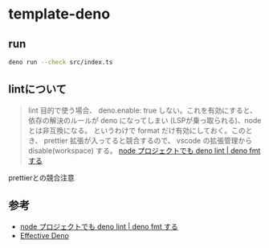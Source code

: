 # template-deno


## run

```sh
deno run --check src/index.ts
```


## lintについて
> lint 目的で使う場合、 deno.enable: true しない。これを有効にすると、依存の解決のルールが deno になってしまい (LSPが乗っ取られる)、node とは非互換になる。
> というわけで format だけ有効にしておく。このとき、 prettier 拡張が入ってると競合するので、 vscode の拡張管理から disable(workspace) する。
> [node プロジェクトでも deno lint | deno fmt する](https://zenn.dev/mizchi/articles/just-lint-by-deno)


prettierとの競合注意


## 参考
- [node プロジェクトでも deno lint | deno fmt する](https://zenn.dev/mizchi/articles/just-lint-by-deno)
- [Effective Deno](https://zenn.dev/uki00a/books/effective-deno)
